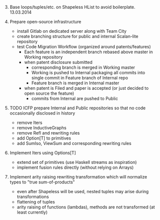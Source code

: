 3. Base loops/tuples/etc. on Shapeless HList to avoid boilerplate. 13.03.2014

4. Prepare open-source infrastructure
    - install Gitlab on dedicated server along with Team City
    - create branching structure for public and internal Scalan-lite repository
    - test Code Migration Workflow (organized around patents/features)
        - Each feature is an independent branch rebased above master in Working repository
        - when patent disclosure submitted
            - corresponding branch is merged in Working master
            - Working is pushed to Internal packaging all commits into single commit in Feature branch of Internal repo
            - Feature branch is merged in Internal master
        - when patent is Filed and paper is accepted (or just decided to open source the feature)
            - commits from Internal are pushed to Public

4. TODO ICFP prepare Internal and Public repositories so that no code occasionally disclosed in history
    - remove Iters
    - remove InductiveGraphs
    - remove Refl and rewriting rules
    - add Option[T] to primitives
    - add SumIso, ViewSum and corresponding rewriting rules


4. Implement Iters using Options[T]
    - extend set of primitives (use Haskell streams as inspiration)
    - implement fusion rules directly (without relying on Arrays)
    
5. Implement arity raising rewriting transformation which will normalize types to "true sum-of-products"
    - even after Shapeless will be used, nested tuples may arise during transformations
    - flattening of tuples
    - arity raising of functions (lambdas), methods are not transformed (at least currently)